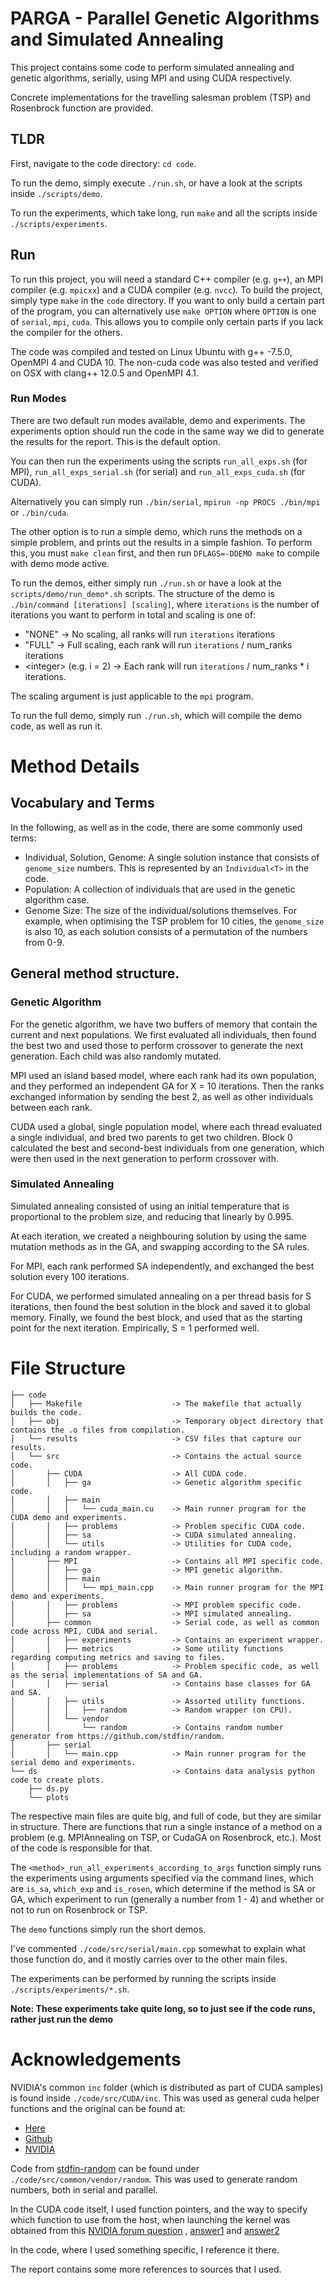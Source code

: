 # PARGA - Parallel Genetic Algorithms and Simulated Annealing
This project contains some code to perform simulated annealing and genetic algorithms, serially, using MPI and using CUDA respectively.

Concrete implementations for the travelling salesman problem (TSP) and Rosenbrock function are provided.

## TLDR
First, navigate to the code directory: `cd code`.

To run the demo, simply execute `./run.sh`, or have a look at the scripts inside `./scripts/demo`. 

To run the experiments, which take long, run `make` and all the scripts inside `./scripts/experiments`.

## Run
To run this project, you will need a standard C++ compiler (e.g. `g++`), an MPI compiler (e.g. `mpicxx`) and a CUDA compiler (e.g. `nvcc`).
To build the project, simply type `make` in the `code` directory. If you want to only build a certain part of the program, you can alternatively use `make OPTION` where `OPTION` is one of `serial`, `mpi`, `cuda`. This allows you to compile only certain parts if you lack the compiler for the others.

The code was compiled and tested on Linux Ubuntu with g++ -7.5.0, OpenMPI 4 and CUDA 10. The non-cuda code was also tested and verified on OSX with clang++ 12.0.5 and OpenMPI 4.1.

### Run Modes
There are two default run modes available, demo and experiments. The experiments option should run the code in the same way we did to generate the results for the report. This is the default option.

You can then run the experiments using the scripts `run_all_exps.sh` (for MPI), `run_all_exps_serial.sh` (for serial) and `run_all_exps_cuda.sh` (for CUDA).

Alternatively you can simply run `./bin/serial`, `mpirun -np PROCS ./bin/mpi` or `./bin/cuda`.

The other option is to run a simple demo, which runs the methods on a simple problem, and prints out the results in a simple fashion. 
To perform this, you must `make clean` first, and then run `DFLAGS=-DDEMO make` to compile with demo mode active.

To run the demos, either simply run `./run.sh` or have a look at the `scripts/demo/run_demo*.sh` scripts.
The structure of the demo is `./bin/command [iterations] [scaling]`, where `iterations` is the number of iterations you want to perform in total and scaling is one of:
- "NONE" -> No scaling, all ranks will run `iterations` iterations
- "FULL" -> Full scaling, each rank will run `iterations` / num_ranks iterations
- \<integer> (e.g. i = 2) -> Each rank will run `iterations` / num_ranks * i iterations.

The scaling argument is just applicable to the `mpi` program.


To run the full demo, simply run `./run.sh`, which will compile the demo code, as well as run it.

# Method Details
## Vocabulary and Terms
In the following, as well as in the code, there are some commonly used terms:
- Individual, Solution, Genome: A single solution instance that consists of `genome_size` numbers. This is represented by an `Individual<T>` in the code.
- Population: A collection of individuals that are used in the genetic algorithm case.
- Genome Size: The size of the individual/solutions themselves. For example, when optimising the TSP problem for 10 cities, the `genome_size` is also 10, as each solution consists of a permutation of the numbers from 0-9.
## General method structure.
### Genetic Algorithm
For the genetic algorithm, we have two buffers of memory that contain the current and next populations. We first evaluated all individuals, then found the best two and used those to perform crossover to generate the next generation. Each child was also randomly mutated.

MPI used an island based model, where each rank had its own population, and they performed an independent GA for X = 10 iterations. Then the ranks exchanged information by sending the best 2, as well as other individuals between each rank.

CUDA used a global, single population model, where each thread evaluated a single individual, and bred two parents to get two children. Block 0 calculated the best and second-best individuals from one generation, which were then used in the next generation to perform crossover with.

### Simulated Annealing
Simulated annealing consisted of using an initial temperature that is proportional to the problem size, and reducing that linearly by 0.995.

At each iteration, we created a neighbouring solution by using the same mutation methods as in the GA, and swapping according to the SA rules.

For MPI, each rank performed SA independently, and exchanged the best solution every 100 iterations.

For CUDA, we performed simulated annealing on a per thread basis for S iterations, then found the best solution in the block and saved it to global memory. Finally, we found the best block, and used that as the starting point for the next iteration. Empirically, S = 1 performed well.


# File Structure
```
├── code
│   ├── Makefile                    -> The makefile that actually builds the code.
│   ├── obj                         -> Temporary object directory that contains the .o files from compilation.
│   └── results                     -> CSV files that capture our results.
│   └── src                         -> Contains the actual source code.
│       ├── CUDA                    -> All CUDA code.
│       │   ├── ga                  -> Genetic algorithm specific code.
│       │   ├── main                
│       │   │   └── cuda_main.cu    -> Main runner program for the CUDA demo and experiments.
│       │   ├── problems            -> Problem specific CUDA code.
│       │   ├── sa                  -> CUDA simulated annealing.
│       │   └── utils               -> Utilities for CUDA code, including a random wrapper.
│       ├── MPI                     -> Contains all MPI specific code.
│       │   ├── ga                  -> MPI genetic algorithm.
│       │   ├── main                
│       │   │   └── mpi_main.cpp    -> Main runner program for the MPI demo and experiments.
│       │   ├── problems            -> MPI problem specific code.
│       │   ├── sa                  -> MPI simulated annealing.
│       ├── common                  -> Serial code, as well as common code across MPI, CUDA and serial.
│       │   ├── experiments         -> Contains an experiment wrapper.
│       │   ├── metrics             -> Some utility functions regarding computing metrics and saving to files.
│       │   ├── problems            -> Problem specific code, as well as the serial implementations of SA and GA.
│       │   ├── serial              -> Contains base classes for GA and SA.
│       │   ├── utils               -> Assorted utility functions.
│       │   │   ├── random          -> Random wrapper (on CPU).
│       │   └── vendor
│       │       └── random          -> Contains random number generator from https://github.com/stdfin/random.
│       ├── serial
│       │   └── main.cpp            -> Main runner program for the serial demo and experiments.
└── ds                              -> Contains data analysis python code to create plots.
    ├── ds.py
    └── plots
```
The respective main files are quite big, and full of code, but they are similar in structure. There are functions that run a single instance of a method on a problem (e.g. MPIAnnealing on TSP, or CudaGA on Rosenbrock, etc.). Most of the code is responsible for that. 

The `<method>_run_all_experiments_according_to_args` function simply runs the experiments using arguments specified via the command lines, which are `is_sa`,  `which_exp` and `is_rosen`, which determine if the method is SA or GA, which experiment to run (generally a number from 1 - 4) and whether or not to run on Rosenbrock or TSP.

The `demo` functions simply run the short demos.


I've commented `./code/src/serial/main.cpp` somewhat to explain what those function do, and it mostly carries over to the other main files.



The experiments can be performed by running the scripts inside `./scripts/experiments/*.sh`. 

**Note: These experiments take quite long, so to just see if the code runs, rather just run the demo**

# Acknowledgements
NVIDIA's common `inc` folder (which is distributed as part of CUDA samples) is found inside `./code/src/CUDA/inc`. This was used as general cuda helper functions and the original can be found at:
- [Here](https://developer.download.nvidia.com/compute/cuda/1.1-Beta/x86_website/samples.html)
- [Github](https://github.com/NVIDIA/cuda-samples)
- [NVIDIA](https://docs.nvidia.com/cuda/cuda-samples/index.html)

Code from [stdfin-random](https://github.com/stdfin/random) can be found under `./code/src/common/vendor/random`. This was used to generate random numbers, both in serial and parallel.


In the CUDA code itself, I used function pointers, and the way to specify which function to use from the host, when launching the kernel was obtained from this [NVIDIA forum question](https://forums.developer.nvidia.com/t/how-can-i-use-device-function-pointer-in-cuda/14405) , [answer1](https://forums.developer.nvidia.com/t/how-can-i-use-device-function-pointer-in-cuda/14405/31) and [answer2](https://forums.developer.nvidia.com/t/how-can-i-use-device-function-pointer-in-cuda/14405/32)

In the code, where I used something specific, I reference it there.

The report contains some more references to sources that I used.